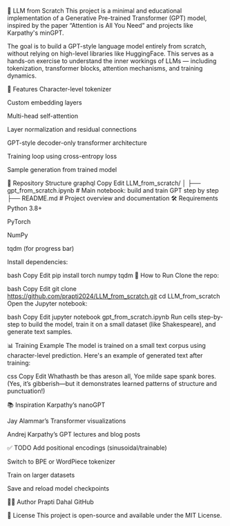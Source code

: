 🧠 LLM from Scratch
This project is a minimal and educational implementation of a Generative Pre-trained Transformer (GPT) model, inspired by the paper “Attention is All You Need” and projects like Karpathy's minGPT.

The goal is to build a GPT-style language model entirely from scratch, without relying on high-level libraries like HuggingFace. This serves as a hands-on exercise to understand the inner workings of LLMs — including tokenization, transformer blocks, attention mechanisms, and training dynamics.

🚀 Features
Character-level tokenizer

Custom embedding layers

Multi-head self-attention

Layer normalization and residual connections

GPT-style decoder-only transformer architecture

Training loop using cross-entropy loss

Sample generation from trained model

📁 Repository Structure
graphql
Copy
Edit
LLM_from_scratch/
│
├── gpt_from_scratch.ipynb      # Main notebook: build and train GPT step by step
├── README.md                   # Project overview and documentation
🛠️ Requirements
Python 3.8+

PyTorch

NumPy

tqdm (for progress bar)

Install dependencies:

bash
Copy
Edit
pip install torch numpy tqdm
🧪 How to Run
Clone the repo:

bash
Copy
Edit
git clone https://github.com/prapti2024/LLM_from_scratch.git
cd LLM_from_scratch
Open the Jupyter notebook:

bash
Copy
Edit
jupyter notebook gpt_from_scratch.ipynb
Run cells step-by-step to build the model, train it on a small dataset (like Shakespeare), and generate text samples.

📊 Training Example
The model is trained on a small text corpus using character-level prediction. Here's an example of generated text after training:

css
Copy
Edit
Whathasth be thas areson all,
Yoe milde sape spank bores.
(Yes, it’s gibberish—but it demonstrates learned patterns of structure and punctuation!)

📚 Inspiration
Karpathy’s nanoGPT

Jay Alammar’s Transformer visualizations

Andrej Karpathy’s GPT lectures and blog posts

✅ TODO
Add positional encodings (sinusoidal/trainable)

Switch to BPE or WordPiece tokenizer

Train on larger datasets

Save and reload model checkpoints

🧑‍💻 Author
Prapti Dahal
GitHub

📄 License
This project is open-source and available under the MIT License.
